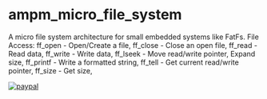 # ampm_micro_file_system
A micro file system architecture for small embedded systems like FatFs.
File Access:
ff_open - Open/Create a file,
ff_close - Close an open file,
ff_read - Read data,
ff_write - Write data,
ff_lseek - Move read/write pointer, Expand size,
ff_printf - Write a formatted string,
ff_tell - Get current read/write pointer,
ff_size - Get size,

[![paypal](https://www.paypalobjects.com/en_US/i/btn/btn_donateCC_LG.gif)](https://www.paypal.com/cgi-bin/webscr?cmd=_donations&business=daohoangyen282%40gmail%2ecom&lc=VN&item_name=NGUYEN%20VAN%20HAI&currency_code=USD&bn=PP%2dDonationsBF%3abtn_donateCC_LG%2egif%3aNonHosted)